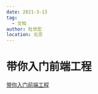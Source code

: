 ```yaml
---
date: 2021-3-13
tag:
  - 文档
author: 杜世宏
location: 北京
---
```


# 带你入门前端工程
[带你入门前端工程](https://dsh225.github.io/introduction-to-front-end-engineering/)
